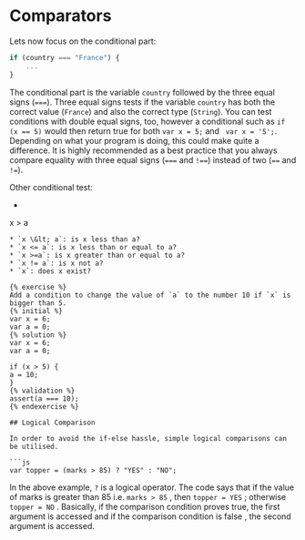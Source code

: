 # Comparators

Lets now focus on the conditional part:

```javascript
if (country === "France") {
    ...
}
```

The conditional part is the variable `country` followed by the three equal signs \(`===`\). Three equal signs tests if the variable `country` has both the correct value \(`France`\) and also the correct type \(`String`\). You can test conditions with double equal signs, too, however a conditional such as `if (x == 5)` would then return true for both `var x = 5;` and ``` var x = '5';```.
Depending on what your program is doing, this could make quite a difference.  It is highly recommended as a best practice that you always compare equality with three equal signs \(`===` and `!==`\) instead of two \(`==` and `!=`\).

Other conditional test:
* ```javascript
x > a
```: is x bigger than a?
* `x \&lt; a`: is x less than a?
* `x <= a`: is x less than or equal to a?
* `x >=a`: is x greater than or equal to a?
* `x != a`: is x not a?
* `x`: does x exist?

{% exercise %}
Add a condition to change the value of `a` to the number 10 if `x` is bigger than 5.
{% initial %}
var x = 6;
var a = 0;
{% solution %}
var x = 6;
var a = 0;

if (x > 5) {
a = 10;
}
{% validation %}
assert(a === 10);
{% endexercise %}

## Logical Comparison

In order to avoid the if-else hassle, simple logical comparisons can be utilised.

```js
var topper = (marks > 85) ? "YES" : "NO";
```

In the above example, `?` is a logical operator. The code says that if the value of marks is greater than 85 i.e. `marks > 85` , then `topper = YES` ; otherwise `topper = NO` . Basically, if the comparison condition proves true, the first argument is accessed and if the comparison condition is false , the second argument is accessed.

